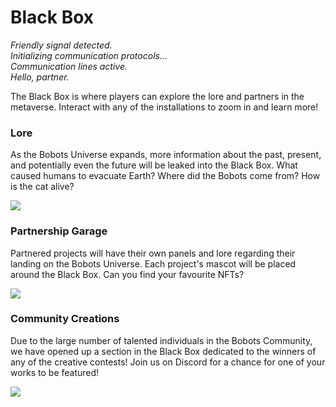 # Black Box

_Friendly signal detected._ \
_Initializing communication protocols..._ \
_Communication lines active._ \
_Hello, partner._&#x20;

The Black Box is where players can explore the lore and partners in the metaverse. Interact with any of the installations to zoom in and learn more!&#x20;

### Lore

As the Bobots Universe expands, more information about the past, present, and potentially even the future will be leaked into the Black Box. What caused humans to evacuate Earth? Where did the Bobots come from? How is the cat alive?&#x20;

![](../.gitbook/assets/Bobots\_FloatingCat\_Smallerer.jpg)

### Partnership Garage

Partnered projects will have their own panels and lore regarding their landing on the Bobots Universe. Each project's mascot will be placed around the Black Box. Can you find your favourite NFTs?&#x20;

![](../.gitbook/assets/Bobots\_CollabPartners.png)

### Community Creations

Due to the large number of talented individuals in the Bobots Community, we have opened up a section in the Black Box dedicated to the winners of any of the creative contests! Join us on Discord for a chance for one of your works to be featured!&#x20;

![](../.gitbook/assets/Bobots\_Fanart\_Blackbox.png)
